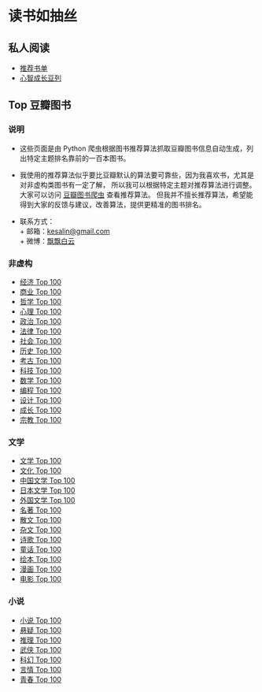 # 读书如抽丝

## 私人阅读
* [推荐书单](https://github.com/luozhaohui/books/blob/master/reading/booklist.md)
* [心智成长豆列](https://github.com/luozhaohui/books/blob/master/reading/mindset.md)

## Top 豆瓣图书

### 说明
 *  这些页面是由 Python 爬虫根据图书推荐算法抓取豆瓣图书信息自动生成，列出特定主题排名靠前的一百本图书。  

 *  我使用的推荐算法似乎要比豆瓣默认的算法要可靠些，因为我喜欢书，尤其是对非虚构类图书有一定了解，
    所以我可以根据特定主题对推荐算法进行调整。大家可以访问 [豆瓣图书爬虫](https://github.com/luozhaohui/PythonSnippet/blob/master/exportTopBooksFromDouban.py) 查看推荐算法。
    但我并不擅长推荐算法，希望能得到大家的反馈与建议，改善算法，提供更精准的图书排名。  

 *  联系方式：  
        + 邮箱：kesalin@gmail.com  
        + 微博：[飘飘白云](http://weibo.com/kesalin)  

### 非虚构

* [经济 Top 100](https://github.com/luozhaohui/books/blob/master/douban/%E7%BB%8F%E6%B5%8E.md)
* [商业 Top 100](https://github.com/luozhaohui/books/blob/master/douban/%E5%95%86%E4%B8%9A.md)
* [哲学 Top 100](https://github.com/luozhaohui/books/blob/master/douban/%E5%93%B2%E5%AD%A6.md)
* [心理 Top 100](https://github.com/luozhaohui/books/blob/master/douban/%E5%BF%83%E7%90%86.md)
* [政治 Top 100](https://github.com/luozhaohui/books/blob/master/douban/%E6%94%BF%E6%B2%BB.md)
* [法律 Top 100](https://github.com/luozhaohui/books/blob/master/douban/%E6%B3%95%E5%BE%8B.md)
* [社会 Top 100](https://github.com/luozhaohui/books/blob/master/douban/%E7%A4%BE%E4%BC%9A.md)
* [历史 Top 100](https://github.com/luozhaohui/books/blob/master/douban/%E5%8E%86%E5%8F%B2.md)
* [考古 Top 100](https://github.com/luozhaohui/books/blob/master/douban/%E8%80%83%E5%8F%A4.md)
* [科技 Top 100](https://github.com/luozhaohui/books/blob/master/douban/%E7%A7%91%E6%8A%80.md)
* [数学 Top 100](https://github.com/luozhaohui/books/blob/master/douban/%E6%95%B0%E5%AD%A6.md)
* [编程 Top 100](https://github.com/luozhaohui/books/blob/master/douban/%E7%BC%96%E7%A8%8B.md)
* [设计 Top 100](https://github.com/luozhaohui/books/blob/master/douban/%E8%AE%BE%E8%AE%A1.md)
* [成长 Top 100](https://github.com/luozhaohui/books/blob/master/douban/%E6%88%90%E9%95%BF.md)
* [宗教 Top 100](https://github.com/luozhaohui/books/blob/master/douban/%E5%AE%97%E6%95%99.md)

### 文学

* [文学 Top 100](https://github.com/luozhaohui/books/blob/master/douban/%E6%96%87%E5%AD%A6.md)
* [文化 Top 100](https://github.com/luozhaohui/books/blob/master/douban/%E6%96%87%E5%8C%96.md)
* [中国文学 Top 100](https://github.com/luozhaohui/books/blob/master/douban/%E4%B8%AD%E5%9B%BD%E6%96%87%E5%AD%A6.md)
* [日本文学 Top 100](https://github.com/luozhaohui/books/blob/master/douban/%E6%97%A5%E6%9C%AC%E6%96%87%E5%AD%A6.md)
* [外国文学 Top 100](https://github.com/luozhaohui/books/blob/master/douban/%E5%A4%96%E5%9B%BD%E6%96%87%E5%AD%A6.md)
* [名著 Top 100](https://github.com/luozhaohui/books/blob/master/douban/%E5%90%8D%E8%91%97.md)
* [散文 Top 100](https://github.com/luozhaohui/books/blob/master/douban/%E6%95%A3%E6%96%87.md)
* [杂文 Top 100](https://github.com/luozhaohui/books/blob/master/douban/%E6%9D%82%E6%96%87.md)
* [诗歌 Top 100](https://github.com/luozhaohui/books/blob/master/douban/%E8%AF%97%E6%AD%8C.md)
* [童话 Top 100](https://github.com/luozhaohui/books/blob/master/douban/%E7%AB%A5%E8%AF%9D.md)
* [绘本 Top 100](https://github.com/luozhaohui/books/blob/master/douban/%E7%BB%98%E6%9C%AC.md)
* [漫画 Top 100](https://github.com/luozhaohui/books/blob/master/douban/%E6%BC%AB%E7%94%BB.md)
* [电影 Top 100](https://github.com/luozhaohui/books/blob/master/douban/%E7%94%B5%E5%BD%B1.md)

### 小说

* [小说 Top 100](https://github.com/luozhaohui/books/blob/master/douban/%E5%B0%8F%E8%AF%B4.md)
* [悬疑 Top 100](https://github.com/luozhaohui/books/blob/master/douban/%E6%82%AC%E7%96%91.md)
* [推理 Top 100](https://github.com/luozhaohui/books/blob/master/douban/%E6%8E%A8%E7%90%86.md)
* [武侠 Top 100](https://github.com/luozhaohui/books/blob/master/douban/%E6%AD%A6%E4%BE%A0.md)
* [科幻 Top 100](https://github.com/luozhaohui/books/blob/master/douban/%E7%A7%91%E5%B9%BB.md)
* [言情 Top 100](https://github.com/luozhaohui/books/blob/master/douban/%E8%A8%80%E6%83%85.md)
* [青春 Top 100](https://github.com/luozhaohui/books/blob/master/douban/%E9%9D%92%E6%98%A5.md)
